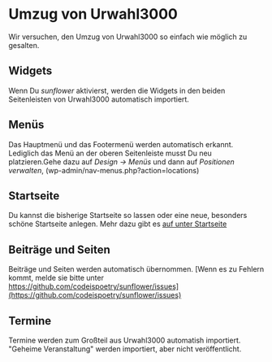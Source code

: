 # Umzug von Urwahl3000

Wir versuchen, den Umzug von Urwahl3000 so einfach wie möglich zu gesalten.

## Widgets
Wenn Du *sunflower* aktivierst, werden die Widgets in den beiden Seitenleisten von Urwahl3000 automatisch importiert.

## Menüs
Das Hauptmenü und das Footermenü werden automatisch erkannt. Lediglich das Menü an der oberen Seitenleiste musst Du neu platzieren.Gehe dazu auf *Design -> Menüs* und dann auf *Positionen verwalten*, (wp-admin/nav-menus.php?action=locations)

## Startseite
Du kannst die bisherige Startseite so lassen oder eine neue, besonders schöne Startseite anlegen. Mehr dazu gibt es
[auf unter Startseite](homepage.md)

## Beiträge und Seiten 
Beiträge und Seiten werden automatisch übernommen. [Wenn es zu Fehlern kommt, melde sie bitte unter https://github.com/codeispoetry/sunflower/issues](https://github.com/codeispoetry/sunflower/issues)

## Termine
Termine werden zum Großteil aus Urwahl3000 automatish importiert.
"Geheime Veranstaltung" werden importiert, aber nicht veröffentlicht.
